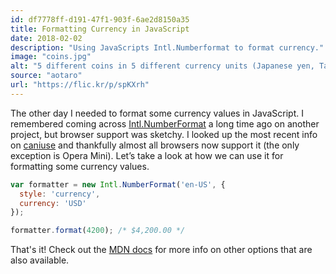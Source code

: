 ```yaml
---
id: df7778ff-d191-47f1-903f-6ae2d8150a35
title: Formatting Currency in JavaScript
date: 2018-02-02
description: "Using JavaScripts Intl.Numberformat to format currency."
image: "coins.jpg"
alt: "5 different coins in 5 different currency units (Japanese yen, Taiwanese dollar, Malaysian ringgit, US cent, Thai baht)"
source: "aotaro"
url: "https://flic.kr/p/spKXrh"
---
```

The other day I needed to format some currency values in JavaScript. I remembered coming across [Intl.NumberFormat](https://developer.mozilla.org/en-US/docs/Web/JavaScript/Reference/Global_Objects/NumberFormat) a long time ago on another project, but browser support was sketchy. I looked up the most recent info on [caniuse](http://caniuse.com/#feat=internationalization) and thankfully almost all browsers now support it (the only exception is Opera Mini). Let’s take a look at how we can use it for formatting some currency values.

```javascript
var formatter = new Intl.NumberFormat('en-US', {
  style: 'currency',
  currency: 'USD'
});

formatter.format(4200); /* $4,200.00 */
```

That's it! Check out the [MDN docs](https://developer.mozilla.org/en-US/docs/Web/JavaScript/Reference/Global_Objects/NumberFormat) for more info on other options that are also available.
